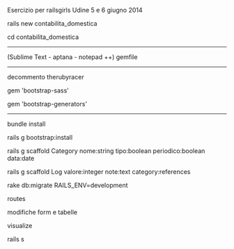 Esercizio per railsgirls Udine 5 e 6 giugno 2014


rails new contabilita_domestica

cd contabilita_domestica

--------------------------------------------------------------------------------------

(Sublime Text - aptana - notepad ++) gemfile

-----------------

decommento therubyracer

gem 'bootstrap-sass'

gem 'bootstrap-generators'

--------------------------------------------------------------------------------------

bundle install

rails g bootstrap:install

rails g scaffold Category nome:string tipo:boolean periodico:boolean data:date

rails g scaffold Log valore:integer note:text category:references

rake db:migrate RAILS_ENV=development



routes

modifiche form e tabelle

visualize



rails s


